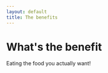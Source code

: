 ```yaml
---
layout: default
title: The benefits
---
```


# What's the benefit

Eating the food you actually want!
